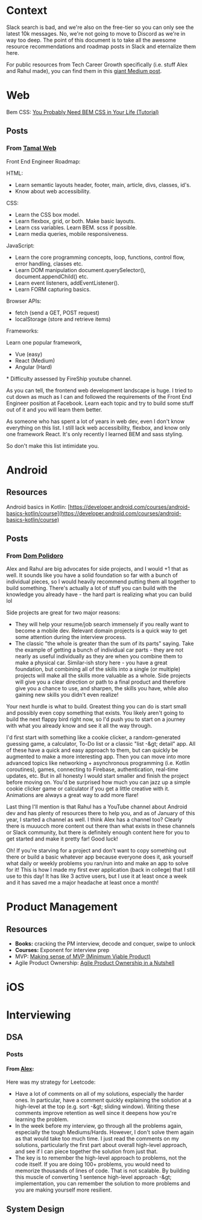 # Context

Slack search is bad, and we&#39;re also on the free-tier so you can only see the latest 10k messages. No, we&#39;re not going to move to Discord as we&#39;re in way too deep. The point of this document is to take all the awesome resource recommendations and roadmap posts in Slack and eternalize them here.

For public resources from Tech Career Growth specifically (i.e. stuff Alex and Rahul made), you can find them in this [giant Medium post](https://chioualexander.medium.com/the-ultimate-guide-to-advance-your-career-in-tech-regularly-updated-7b2929355f31?sk=bb9fb981ecaee453f31119aac636290b).

# Web

Bem CSS: [You Probably Need BEM CSS in Your Life (Tutorial)](https://www.youtube.com/watch?v=er1JEDuPbZQ)

## Posts

### From [Tamal Web](https://www.linkedin.com/in/tamalweb/)

Front End Engineer Roadmap:

HTML:

- Learn semantic layouts header, footer, main, article, divs, classes, id&#39;s.
- Know about web accessibility.

CSS:

- Learn the CSS box model.
- Learn flexbox, grid, or both. Make basic layouts.
- Learn css variables. Learn BEM. scss if possible.
- Learn media queries, mobile responsiveness.

JavaScript:

- Learn the core programming concepts, loop, functions, control flow, error handling, classes etc.
- Learn DOM manipulation document.querySelector(), document.appendChild() etc.
- Learn event listeners, addEventListener().
- Learn FORM capturing basics.

Browser APIs:

- fetch (send a GET, POST request)
- localStorage (store and retrieve items)

Frameworks:

Learn one popular framework,

- Vue (easy)
- React (Medium)
- Angular (Hard)

\* Difficulty assessed by FireShip youtube channel.

As you can tell, the frontend web development landscape is huge. I tried to cut down as much as I can and followed the requirements of the Front End Engineer position at Facebook. Learn each topic and try to build some stuff out of it and you will learn them better.

As someone who has spent a lot of years in web dev, even I don&#39;t know everything on this list. I still lack web accessibility, flexbox, and know only one framework React. It&#39;s only recently I learned BEM and sass styling.

So don&#39;t make this list intimidate you.

# Android

## Resources

Android basics in Kotlin: [https://developer.android.com/courses/android-basics-kotlin/course](https://developer.android.com/courses/android-basics-kotlin/course)

## Posts

### From [Dom Polidoro](https://www.linkedin.com/in/domenic-polidoro-802b72b4/)

Alex and Rahul are big advocates for side projects, and I would +1 that as well. It sounds like you have a solid foundation so far with a bunch of individual pieces, so I would heavily recommend putting them all together to build something. There&#39;s actually a lot of stuff you can build with the knowledge you already have - the hard part is realizing what you can build lol

Side projects are great for two major reasons:

- They will help your resume/job search immensely if you really want to become a mobile dev. Relevant domain projects is a quick way to get some attention during the interview process.
- The classic &quot;the whole is greater than the sum of its parts&quot; saying. Take the example of getting a bunch of individual car parts - they are not nearly as useful individually as they are when you combine them to make a physical car. Similar-ish story here - you have a great foundation, but combining all of the skills into a single (or multiple) projects will make all the skills more valuable as a whole. Side projects will give you a clear direction or path to a final product and therefore give you a chance to use, and sharpen, the skills you have, while also gaining new skills you didn&#39;t even realize!

Your next hurdle is what to build. Greatest thing you can do is start small and possibly even copy something that exists. You likely aren&#39;t going to build the next flappy bird right now, so I&#39;d push you to start on a journey with what you already know and see it all the way through.

I&#39;d first start with something like a cookie clicker, a random-generated guessing game, a calculator, To-Do list or a classic &quot;list -\&gt; detail&quot; app. All of these have a quick and easy approach to them, but can quickly be augmented to make a more interesting app. Then you can move into more advanced topics like networking + asynchronous programming (i.e. Kotlin coroutines), games, connecting to Firebase, authentication, real-time updates, etc. But in all honesty I would start smaller and finish the project before moving on. You&#39;d be surprised how much you can jazz up a simple cookie clicker game or calculator if you get a little creative with it. Animations are always a great way to add more flare!

Last thing I&#39;ll mention is that Rahul has a YouTube channel about Android dev and has plenty of resources there to help you, and as of January of this year, I started a channel as well. I think Alex has a channel too? Clearly there is muuucch more content out there than what exists in these channels or Slack community, but there is definitely enough content here for you to get started and make it pretty far! Good luck!

Oh! If you&#39;re starving for a project and don&#39;t want to copy something out there or build a basic whatever app because everyone does it, ask yourself what daily or weekly problems you ran/run into and make an app to solve for it! This is how I made my first ever application (back in college) that I still use to this day! It has like 3 active users, but I use it at least once a week and it has saved me a major headache at least once a month!

# Product Management

## Resources

- **Books:** cracking the PM interview, decode and conquer, swipe to unlock
- **Courses:** Exponent for interview prep
- MVP: [Making sense of MVP (Minimum Viable Product)](https://www.youtube.com/watch?v=0P7nCmln7PM)
- Agile Product Ownership: [Agile Product Ownership in a Nutshell](https://www.youtube.com/watch?v=502ILHjX9EE)

# iOS

# Interviewing

## DSA

### Posts

#### From [Alex](https://www.linkedin.com/in/alexander-chiou/):

Here was my strategy for Leetcode:

- Have a lot of comments on all of my solutions, especially the harder ones. In particular, have a comment quickly explaining the solution at a high-level at the top (e.g. sort -\&gt; sliding window). Writing these comments improve retention as well since it deepens how you&#39;re learning the problem.
- In the week before my interview, go through all the problems again, especially the tough Mediums/Hards. However, I don&#39;t solve them again as that would take too much time. I just read the comments on my solutions, particularly the first part about overall high-level approach, and see if I can piece together the solution from just that.
- The key is to remember the high-level approach to problems, not the code itself. If you are doing 100+ problems, you would need to memorize thousands of lines of code. That is not scalable. By building this muscle of converting 1 sentence high-level approach -\&gt; implementation, you can remember the solution to more problems and you are making yourself more resilient.

## System Design
